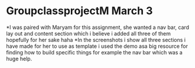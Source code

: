 # GroupclassprojectM March 3
*I was paired with Maryam for this assignment, she wanted a nav bar, card lay out and content section which i believe i added all three of them hopefully for her sake haha 
*In the screenshots i show all three sections i have made for her to use as template i used the demo asa big resource for finding how to build specific things for example the nav bar which was a huge help.
